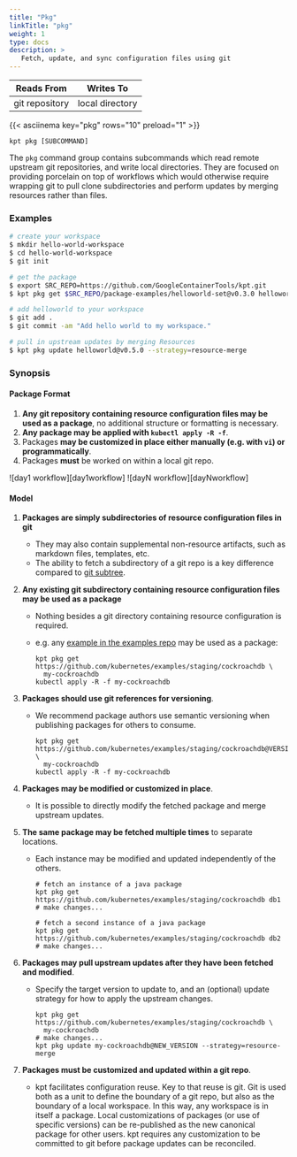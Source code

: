 ```yaml
---
title: "Pkg"
linkTitle: "pkg"
weight: 1
type: docs
description: >
   Fetch, update, and sync configuration files using git
---
```


|              Reads From | Writes To                |
|-------------------------|--------------------------|
| git repository          | local directory          |

{{< asciinema key="pkg" rows="10" preload="1" >}}

    kpt pkg [SUBCOMMAND]

The `pkg` command group contains subcommands which read remote upstream
git repositories, and write local directories.  They are focused on
providing porcelain on top of workflows which would otherwise require
wrapping git to pull clone subdirectories and perform updates by merging
resources rather than files.
### Examples

```sh
# create your workspace
$ mkdir hello-world-workspace
$ cd hello-world-workspace
$ git init

# get the package
$ export SRC_REPO=https://github.com/GoogleContainerTools/kpt.git
$ kpt pkg get $SRC_REPO/package-examples/helloworld-set@v0.3.0 helloworld

# add helloworld to your workspace
$ git add .
$ git commit -am "Add hello world to my workspace."

# pull in upstream updates by merging Resources
$ kpt pkg update helloworld@v0.5.0 --strategy=resource-merge
```

### Synopsis

#### Package Format

1. **Any git repository containing resource configuration files may be used as a package**, no
   additional structure or formatting is necessary.
2. **Any package may be applied with `kubectl apply -R -f`**.
3. Packages **may be customized in place either manually (e.g. with `vi`) or programmatically**.
4. Packages **must** be worked on within a local git repo.

![day1 workflow][day1workflow]
![dayN workflow][dayNworkflow]

#### Model

1. **Packages are simply subdirectories of resource configuration files in git**
    * They may also contain supplemental non-resource artifacts, such as markdown files, templates, etc.
    * The ability to fetch a subdirectory of a git repo is a key difference compared to 
      [git subtree](https://github.com/git/git/blob/master/contrib/subtree/git-subtree.txt).

2. **Any existing git subdirectory containing resource configuration files may be used as a package**
    * Nothing besides a git directory containing resource configuration is required.
    * e.g. any [example in the examples repo](https://github.com/kubernetes/examples/staging/cockroachdb) may
      be used as a package:

          kpt pkg get https://github.com/kubernetes/examples/staging/cockroachdb \
            my-cockroachdb
          kubectl apply -R -f my-cockroachdb

3. **Packages should use git references for versioning**.
    * We recommend package authors use semantic versioning when publishing packages for others to consume.

          kpt pkg get https://github.com/kubernetes/examples/staging/cockroachdb@VERSION \
            my-cockroachdb
          kubectl apply -R -f my-cockroachdb

4. **Packages may be modified or customized in place**.
    * It is possible to directly modify the fetched package and merge upstream updates.

5. **The same package may be fetched multiple times** to separate locations.
    * Each instance may be modified and updated independently of the others.

          # fetch an instance of a java package
          kpt pkg get https://github.com/kubernetes/examples/staging/cockroachdb db1
          # make changes...

          # fetch a second instance of a java package
          kpt pkg get https://github.com/kubernetes/examples/staging/cockroachdb db2
          # make changes...

6. **Packages may pull upstream updates after they have been fetched and modified**.
    * Specify the target version to update to, and an (optional) update strategy for how to apply the
      upstream changes.

          kpt pkg get https://github.com/kubernetes/examples/staging/cockroachdb \
            my-cockroachdb
          # make changes...
          kpt pkg update my-cockroachdb@NEW_VERSION --strategy=resource-merge

7. **Packages must be customized and updated within a git repo**.
    * kpt facilitates configuration reuse. Key to that reuse is git. Git is used
      both as a unit to define the boundary of a git repo, but also as the
      boundary of a local workspace. In this way, any workspace is in itself a
      package. Local customizations of packages (or use of specific versions)
      can be re-published as the new canonical package for other users. kpt
      requires any customization to be committed to git before package updates
      can be reconciled.
